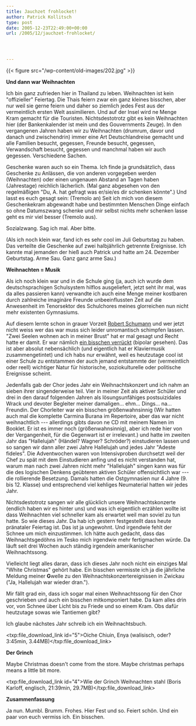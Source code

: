 ```yaml
---
title: Jauchzet frohlocket!
author: Patrick Kollitsch
type: post
date: 2005-12-23T22:49:00+00:00
url: /2005/12/jauchzet-frohlocket/




---
```

{{< figure src="/wp-content/old-images/202.jpg" >}}

**Und dann war Weihnachten**

Ich bin ganz zufrieden hier in Thailand zu leben. Weihnachten ist kein "offizieller" Feiertag. Die Thais feiern zwar ein ganz kleines bisschen, aber nur weil sie gerne feiern und daher so ziemlich jedes Fest aus der vermeintlich ersten Welt assimilieren. Und auf der Insel wird ne Menge Kram gemacht f&uuml;r die Touristen. Nichtsdestotrotz gibt es kein Weihnachten hier (der Bankenkalender ist mein und des Gouvernments Zeuge). In den vergangenen Jahren haben wir zu Weihnachten (drumrum, davor und danach und zwischendrin) immer eine Art Deutschlandreise gemacht und alle Familien besucht, gegessen, Freunde besucht, gegessen, Verwandschaft besucht, gegessen und manchmal haben wir auch gegessen. Verschiedene Sachen.

Geschenke waren auch so ein Thema. Ich finde ja grunds&auml;tzlich, dass Geschenke zu Anl&auml;ssen, die von anderen vorgegeben werden (Weihnachten) oder einen ungenauen Abstand an Tagen haben (Jahrestage) reichlich l&auml;cherlich. (Mal ganz abgesehen von den regelm&auml;&szlig;igen "Du, A. hat gefragt was er/sie/es dir schenken k&ouml;nnte".) Und lasst es euch gesagt sein: (Tremolo an) Seit ich mich von diesem Geschenkekram abgewandt habe und bestimmten Menschen Dinge einfach so ohne Datumszwang schenke und mir selbst nichts mehr schenken lasse geht es mir viel besser (Tremolo aus). 

Sozialzwang. Sag ich mal. Aber bitte.

(Als ich noch klein war, fand ich es sehr cool im Juli Geburtstag zu haben. Das verteilte die Geschenke auf zwei halbj&auml;hrlich getrennte Ereignisse. Ich kannte mal jemanden der hie&szlig; auch Patrick und hatte am 24. Dezember Geburtstag. Arme Sau. Ganz ganz arme Sau.)

**Weihnachten = Musik**

Als ich noch klein war und in die Schule ging (ja, auch ich wurde dem deutschsprachigen Schulsystem hilflos ausgeliefert, jetzt seht ihr mal, was da alles passieren kann) verwandte ich auch eine Menge meiner kostbaren durch zahlreiche imagin&auml;re Freunde unbeeinflussten Zeit auf die Anwesenheit im Tenorsektor des Schulchores meines glorreichen nun nicht mehr existenten Gymnasiums. 

Auf diesem lernte schon in grauer Vorzeit [Robert Schumann][1] und wer jetzt nicht weiss wer das war muss sich leider unromantisch schimpfen lassen. "Zwei Seelen wohnen ach in meiner Brust" hat er mal gesagt und Recht hatte er damit. Er war n&auml;mlich [ein bisschen verr&uuml;ckt][2] (bipolar gesehen). Das ist aber absolut nebens&auml;chlich (und eigentlich hat er Klaviermusik zusammengetintet) und ich habs nur erw&auml;hnt, weil es heutzutage cool ist einer Schule zu entstammen der auch jemand entstammte der (vermeintlich oder reell) wichtiger Natur f&uuml;r historische, soziokulturelle oder politische Ereignisse scheint. 

Jedenfalls gab der Chor jedes Jahr ein Weihnachtskonzert und ich nahm an sieben ihrer singenderweise teil. Vier in meiner Zeit als aktiver Sch&uuml;ler und drei in den darauf folgenden Jahren als l&ouml;sungsunf&auml;higes postsuizidales Wrack und devoter Begleiter meiner damaligen... ehm... Dings... na... Freundin. Der Chorleiter war ein bisschen gr&ouml;&szlig;enwahnsinnig (Wir hatten auch mal die komplette Carmina Burana im Repertoire, aber das war nicht weihnachtlich --- allerdings gibts davon ne CD mit meinem Namen im Booklet. Er ist es immer noch (gr&ouml;&szlig;enwahnsinnig), aber ich rede hier von der Vergangenheit, f&uuml;r die Gegenwart ist er irrelevant.) und hatte im zweiten Jahr das "Hallelujah" (H&auml;ndel? Wagner? Schr&ouml;der?) einstudieren lassen und so sangen wir dann aller zwei Jahre Hallelujah und jedes Jahr "Adeste fideles". Die Adventwochen waren von Intensivproben durchsetzt weil der Chef zu sp&auml;t mit dem Einstudieren anfing und es nicht verstanden hat, warum man nach zwei Jahren nicht mehr "Hallelujah" singen kann was f&uuml;r die des logischen Denkens ge&uuml;bteren aktiven Sch&uuml;ler offensichtlich war --- die rollierende Besetzung. Damals hatten die Ostgymnasien nur 4 Jahre (9. bis 12. Klasse) und entsprechend viel kehliges Neumaterial hatten wir jedes Jahr.

Nichtsdestotrotz sangen wir alle gl&uuml;cklich unsere Weihnachtskonzerte (endlich haben wir es hinter uns) und was ich eigentlich erz&auml;hlen wollte ist dass Weihnachten viel schneller kam als erwartet weil man soviel zu tun hatte. So wie dieses Jahr. Da hab ich gestern festgestellt dass heute pr&auml;nataler Feiertag ist. Das ist ja ungewohnt. Und irgendwie fehlt der Schnee um mich einzustimmen. Ich h&auml;tte auch gedacht, dass das Weihnachtsged&ouml;hns im Tesko mich irgendwie mehr fertigmachen w&uuml;rde. Da l&auml;uft seit drei Wochen auch st&auml;ndig irgendein amerikanischer Weihnachtssong.

Vielleicht liegt alles daran, dass ich dieses Jahr noch nicht ein einziges Mal "White Christmas" geh&ouml;rt habe. Ein bisschen vermisste ich ja die j&auml;hrliche Meldung meiner **G**welle zu den Weihnachtskonzertereignissen in Zwickau ("Ja, Hallelujah war wieder dran.").

Mir f&auml;llt grad ein, dass ich sogar mal einen Weihnachtssong f&uuml;r den Chor geschrieben und auch ein bisschen mitkomponiert habe. Da kam alles drin vor, von Schnee &uuml;ber Licht bis zu Friede und so einem Kram. Obs daf&uuml;r heutzutage sowas wie Tantiemen gibt?

Ich glaube n&auml;chstes Jahr schreib ich ein Weihnachtsbuch.

<txp:file\_download\_link id="5">Oiche Chiuin, Enya (walisisch, oder? 3:45min, 3.44MB)</txp:file\_download\_link>

**Der Grinch**

Maybe Christmas doesn't come from the store. Maybe christmas perhaps means a little bit more.

<txp:file\_download\_link id="4">Wie der Grinch Weihnachten stahl (Boris Karloff, englisch, 21:39min, 29.7MB)</txp:file\_download\_link>

**Zusammenfassung**

Ja nun. Mumbl. Brumm. Frohes. Hier Fest und so. Feiert sch&ouml;n. Und ein paar von euch vermiss ich. Ein bisschen.

 [1]: http://de.wikipedia.org/wiki/Robert_Schumann
 [2]: http://de.wikipedia.org/wiki/Bipolare_St%C3%B6rung